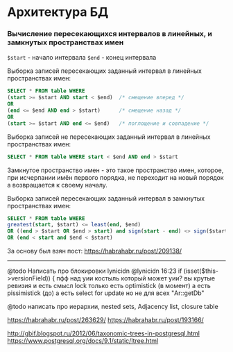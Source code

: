 # Архитектура БД

### Вычисление пересекающихся интервалов в линейных, и замкнутых пространствах имен

`$start` - начало интервала
`$end` - конец интервала

Выборка записей пересекающих заданный интервал в линейных пространствах имен:
```sql
SELECT * FROM table WHERE
(start >= $start AND start < $end)  /* смещение вперед */
OR
(end <= $end AND end > $start)      /* смещение назад */
OR
(start >= $start AND end <= $end)   /* поглощение и совпадение */
```

Выборка записей не пересекающих заданный интервал в линейных пространствах имен:
```sql
SELECT * FROM table WHERE start < $end AND end > $start
```

Замкнутое пространство имен - это такое пространство имен, которое, при исчерпании имён первого порядка, не переходит на новый порядок а возвращается к своему началу.

Выборка записей пересекающих заданный интервал в замкнутых пространствах имен:
```sql
SELECT * FROM table WHERE
greatest(start, $start) <= least(end, $end)
OR ((end > $start OR $end > start) and sign(start - end) <> sign($start - $end))
OR (end < start and $end < $start)
```

За основу был взян пост: https://habrahabr.ru/post/209138/

------------------------------------------------------------------
@todo Написать про блокировки
lynicidn @lynicidn 16:23
if (isset($this->versionField)) {
пфф над уии костыль
который может уии?
вы крутые
ревизия и есть смысл lock
только есть optimistick (в момент)
а есть pissimistick (до)
а есть select for update
но не для всех "Ar::getDb"


@todo написать про иерархии, nested sets, Adjacency list, closure table


https://habrahabr.ru/post/263629/
https://habrahabr.ru/post/193166/

http://gbif.blogspot.ru/2012/06/taxonomic-trees-in-postgresql.html
https://www.postgresql.org/docs/9.1/static/ltree.html
